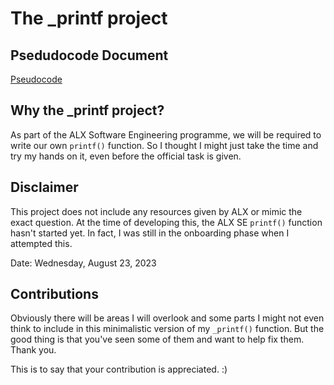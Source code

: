 # The _printf project

## Psedudocode Document

[Pseudocode](https://docs.google.com/document/d/1Ez6r8833Ulayek5sT4I_4KmNyVc_rtQn6kQMqucqNDk/edit?usp=sharing)

## Why the _printf project?

As part of the ALX Software Engineering programme, we will be required to write
our own `printf()` function. So I thought I might just take the time and try my
hands on it, even before the official task is given.

## Disclaimer

This project does not include any resources given by ALX or mimic the exact question.
At the time of developing this, the ALX SE `printf()` function hasn't started yet.
In fact, I was still in the onboarding phase when I attempted this.

Date: Wednesday, August 23, 2023

## Contributions

Obviously there will be areas I will overlook and some parts I might not even think to
include in this minimalistic version of my `_printf()` function. But the good thing is
that you've seen some of them and want to help fix them. Thank you.

This is to say that your contribution is appreciated. :)
